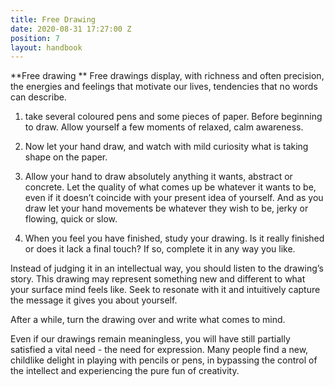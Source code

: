 ```yaml
---
title: Free Drawing
date: 2020-08-31 17:27:00 Z
position: 7
layout: handbook
---
```


**Free drawing
**
Free drawings display, with richness and often precision, the energies and feelings that motivate our lives, tendencies that no words can describe.

1. take several coloured pens and some pieces of paper. Before beginning to draw. Allow yourself a few moments of relaxed, calm awareness.

2. Now let your hand draw, and watch with mild curiosity what is taking shape on the paper.

3. Allow your hand to draw absolutely anything it wants, abstract or concrete. Let the quality of what comes up be whatever it wants to be, even if it doesn’t coincide with your present idea of yourself. And as you draw let your hand movements be whatever they wish to be, jerky or flowing, quick or slow.

4. When you feel you have finished, study your drawing. Is it really finished or does it lack a final touch? If so, complete it in any way you like.

Instead of judging it in an intellectual way, you should listen to the drawing’s story. This drawing may represent something new and different to what your surface mind feels like.  Seek to resonate with it and intuitively capture the message it gives you about yourself.

After a while, turn the drawing over and write what comes to mind.

Even if our drawings remain meaningless, you will have still partially satisfied a vital need - the need for expression. Many people find a new, childlike delight in playing with pencils or pens, in bypassing the control of the intellect and experiencing the pure fun of creativity.
